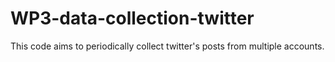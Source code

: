 # WP3-data-collection-twitter
This code aims to periodically collect twitter's posts from multiple accounts. 
